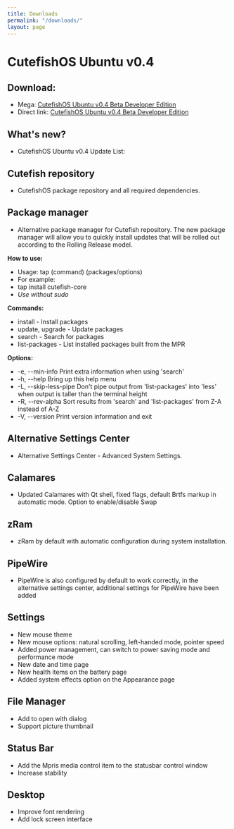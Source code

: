 ```yaml
---
title: Downloads
permalink: "/downloads/"
layout: page
---
```


# CutefishOS Ubuntu v0.4

## Download:
- Mega: [CutefishOS Ubuntu v0.4 Beta Developer Edition](https://bit.ly/3Dcyd7s)
- Direct link: [CutefishOS Ubuntu v0.4 Beta Developer Edition](https://bit.ly/3k8k5U3)

## What's new?
- CutefishOS Ubuntu v0.4 Update List:

## Cutefish repository
- CutefishOS package repository and all required dependencies.

## Package manager
- Alternative package manager for Cutefish repository. The new package manager will allow you to quickly install updates that will be rolled out according to the Rolling Release model.

**How to use:**
- Usage: tap (command) (packages/options)  
- For example: 
- tap install cutefish-core 
- *Use without sudo*

**Commands:**  
- install - Install packages  
- update, upgrade - Update packages  
- search - Search for packages  
- list-packages - List installed packages built from the MPR  
  
**Options:**  
- -e, --min-info Print extra information when using 'search'  
- -h, --help Bring up this help menu  
- -L, --skip-less-pipe Don't pipe output from 'list-packages' into 'less' when output is taller than the terminal height  
- -R, --rev-alpha Sort results from 'search' and 'list-packages' from Z-A instead of A-Z  
- -V, --version Print version information and exit

## Alternative Settings Center
- Alternative Settings Center - Advanced System Settings.

## Calamares
- Updated Calamares with Qt shell, fixed flags, default Brtfs markup in automatic mode. Option to enable/disable Swap

## zRam
- zRam by default with automatic configuration during system installation.

## PipeWire
- PipeWire is also configured by default to work correctly, in the alternative settings center, additional settings for PipeWire have been added

## Settings

- New mouse theme  
- New mouse options: natural scrolling, left-handed mode, pointer speed  
- Added power management, can switch to power saving mode and performance mode  
- New date and time page  
- New health items on the battery page  
- Added system effects option on the Appearance page

## File Manager

- Add to open with dialog  
- Support picture thumbnail

## Status Bar

- Add the Mpris media control item to the statusbar control window  
- Increase stability

## Desktop

- Improve font rendering  
- Add lock screen interface
